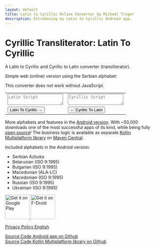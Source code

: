 ```yaml
---
layout: default
title: Latin to Cyrillic Online Converter by Michael Troger
description: Introducing my Latin to Cyrillic Android app.
---
```

# Cyrillic Transliterator: Latin To Cyrillic
A Latin to Cyrillic and Cyrillic to Latin converter (transliterator).

Simple web (online) version using the Serbian alphabet:

<noscript><p class="warning">This converter does not work without JavaScript.</p></noscript>
<table class="fullwidth">
    <tr>
        <td>
            <textarea placeholder="Latin Script" id="latin" class="latin-cyrillic-textarea"></textarea>
        </td>
        <td>
            <textarea placeholder="Cyrillic Script" id="cyrillic" class="latin-cyrillic-textarea"></textarea>
        </td>
    </tr>
    <tr>
        <td>
            <button id="latin-button">Latin To Cyrillic →</button>
        </td>
        <td>
            <button id="cyrillic-button">← Cyrillic To Latin</button>
        </td>
    </tr>
</table>

More alphabets and features in the [Android version](https://play.google.com/store/apps/details?id=at.mikenet.serbianlatintocyrillic). 
With ~50,000 downloads one of the most successful apps of its kind, while being fully [open source](https://github.com/michaeltroger/latintocyrillic-android)!
The business logic is available as separate [Kotlin Multiplatform library](https://github.com/michaeltroger/latin-to-cyrillic) on [Maven Central](https://repo1.maven.org/maven2/com/michaeltroger/). 

Included alphabets in the Android version:

* Serbian Azbuka
* Belarusian (ISO 9:1995)
* Bulgarian (ISO 9:1995)
* Macedonian (ALA-LC)
* Macedonian (ISO 9:1995)
* Russian (ISO 9:1995)
* Ukrainian (ISO 9:1995)

<a href='https://play.google.com/store/apps/details?id=at.mikenet.serbianlatintocyrillic&pcampaignid=pcampaignidMKT-Other-global-all-co-prtnr-py-PartBadge-Mar2515-1'>
<img alt='Get it on Google Play' height='80' src='/images/googleplay.png'/>
</a>
<a href="https://f-droid.org/packages/at.mikenet.serbianlatintocyrillic">
<img src="/images/fdroid.png" alt="Get it on F-Droid" height="80">
</a>

[Privacy Policy English](/latintocyrillic/privacy)  

[Source Code Android app on Github](https://github.com/michaeltroger/latintocyrillic-android)  
[Source Code Kotlin Multiplatform library on Github](https://github.com/michaeltroger/latin-to-cyrillic)

<script src="/js/serbian_latin_cyrillic.js"></script>
